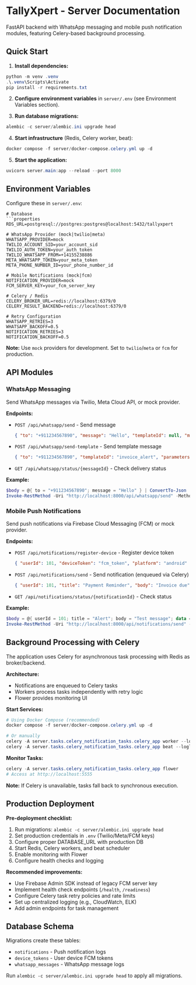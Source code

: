 # TallyXpert - Server Documentation

FastAPI backend with WhatsApp messaging and mobile push notification modules, featuring Celery-based background processing.

## Quick Start

1. **Install dependencies:**

```powershell
python -m venv .venv
.\.venv\Scripts\Activate
pip install -r requirements.txt
```

2. **Configure environment variables** in `server/.env` (see Environment Variables section).

3. **Run database migrations:**

```powershell
alembic -c server/alembic.ini upgrade head
```

4. **Start infrastructure** (Redis, Celery worker, beat):

```powershell
docker compose -f server/docker-compose.celery.yml up -d
```

5. **Start the application:**

```powershell
uvicorn server.main:app --reload --port 8000
```

## Environment Variables

Configure these in `server/.env`:

```properties
# Database
```properties
RDS_URL=postgresql://postgres:postgres@localhost:5432/tallyxpert

# WhatsApp Provider (mock|twilio|meta)
WHATSAPP_PROVIDER=mock
TWILIO_ACCOUNT_SID=your_account_sid
TWILIO_AUTH_TOKEN=your_auth_token
TWILIO_WHATSAPP_FROM=+14155238886
META_WHATSAPP_TOKEN=your_meta_token
META_PHONE_NUMBER_ID=your_phone_number_id

# Mobile Notifications (mock|fcm)
NOTIFICATION_PROVIDER=mock
FCM_SERVER_KEY=your_fcm_server_key

# Celery / Redis
CELERY_BROKER_URL=redis://localhost:6379/0
CELERY_RESULT_BACKEND=redis://localhost:6379/0

# Retry Configuration
WHATSAPP_RETRIES=3
WHATSAPP_BACKOFF=0.5
NOTIFICATION_RETRIES=3
NOTIFICATION_BACKOFF=0.5
```

**Note:** Use `mock` providers for development. Set to `twilio`/`meta` or `fcm` for production.

## API Modules

### WhatsApp Messaging

Send WhatsApp messages via Twilio, Meta Cloud API, or mock provider.

**Endpoints:**
- `POST /api/whatsapp/send` - Send message
  ```json
  { "to": "+911234567890", "message": "Hello", "templateId": null, "mediaUrl": null }
  ```
- `POST /api/whatsapp/send-template` - Send template message
  ```json
  { "to": "+911234567890", "templateId": "invoice_alert", "parameters": ["John", "₹500"] }
  ```
- `GET /api/whatsapp/status/{messageId}` - Check delivery status

**Example:**
```powershell
$body = @{ to = "+911234567890"; message = "Hello" } | ConvertTo-Json
Invoke-RestMethod -Uri "http://localhost:8000/api/whatsapp/send" -Method Post -Body $body -ContentType "application/json"
```

### Mobile Push Notifications

Send push notifications via Firebase Cloud Messaging (FCM) or mock provider.

**Endpoints:**
- `POST /api/notifications/register-device` - Register device token
  ```json
  { "userId": 101, "deviceToken": "fcm_token", "platform": "android" }
  ```
- `POST /api/notifications/send` - Send notification (enqueued via Celery)
  ```json
  { "userId": 101, "title": "Payment Reminder", "body": "Invoice due", "data": { "invoiceId": 102 } }
  ```
- `GET /api/notifications/status/{notificationId}` - Check status

**Example:**
```powershell
$body = @{ userId = 101; title = "Alert"; body = "Test message"; data = @{} } | ConvertTo-Json
Invoke-RestMethod -Uri "http://localhost:8000/api/notifications/send" -Method Post -Body $body -ContentType "application/json"
```
## Background Processing with Celery

The application uses Celery for asynchronous task processing with Redis as broker/backend.

**Architecture:**
- Notifications are enqueued to Celery tasks
- Workers process tasks independently with retry logic
- Flower provides monitoring UI

**Start Services:**
```powershell
# Using Docker Compose (recommended)
docker compose -f server/docker-compose.celery.yml up -d

# Or manually
celery -A server.tasks.celery_notification_tasks.celery_app worker --loglevel=info
celery -A server.tasks.celery_notification_tasks.celery_app beat --loglevel=info
```

**Monitor Tasks:**
```powershell
celery -A server.tasks.celery_notification_tasks.celery_app flower
# Access at http://localhost:5555
```

**Note:** If Celery is unavailable, tasks fall back to synchronous execution.

## Production Deployment

**Pre-deployment checklist:**
1. Run migrations: `alembic -c server/alembic.ini upgrade head`
2. Set production credentials in `.env` (Twilio/Meta/FCM keys)
3. Configure proper DATABASE_URL with production DB
4. Start Redis, Celery workers, and beat scheduler
5. Enable monitoring with Flower
6. Configure health checks and logging

**Recommended improvements:**
- Use Firebase Admin SDK instead of legacy FCM server key
- Implement health check endpoints (`/health`, `/readiness`)
- Configure Celery task retry policies and rate limits
- Set up centralized logging (e.g., CloudWatch, ELK)
- Add admin endpoints for task management

## Database Schema

Migrations create these tables:
- `notifications` - Push notification logs
- `device_tokens` - User device FCM tokens
- `whatsapp_messages` - WhatsApp message logs

Run `alembic -c server/alembic.ini upgrade head` to apply all migrations.
